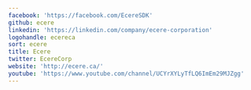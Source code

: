 ```yaml
---
facebook: 'https://facebook.com/EcereSDK'
github: ecere
linkedin: 'https://linkedin.com/company/ecere-corporation'
logohandle: ecereca
sort: ecere
title: Ecere
twitter: EcereCorp
website: 'http://ecere.ca/'
youtube: 'https://www.youtube.com/channel/UCYrXYLyTfLQ6ImEm29MJZgg'
---
```

